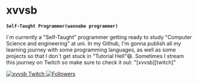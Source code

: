 # xvvsb

**`Self-Taught Programmer(wannabe programmer)`**

I´m currently a "Self-Taught" programmer getting ready to study "Computer Science and engineering" at uni. In my Github, I'm gonna publish all my learning journey with some programming languages, as well as some projects so that I don´t get stuck in "Tutorial Hell"😄. Sometimes I stream this journey on Twitch so make sure to check it out: "[xvvsb][twitch]"

<p align = "left">
 <a href = "https://www.twitch.tv/xvvsb">
    <img alt="xvvsb Twitch" title="Follow me on Twitch:" src="https://custom-icon-badges.demolab.com/badge/Heart-D15E9B.svg?logo=heart"/>
    </a>
<a href = "https://github.com/xvvsb?tab=followers">
    <img alt = "Followers" title = "Follow me on Github:" src="file:///C:/Users/jpcpe/Desktop/user-plus.svg"



</p>

